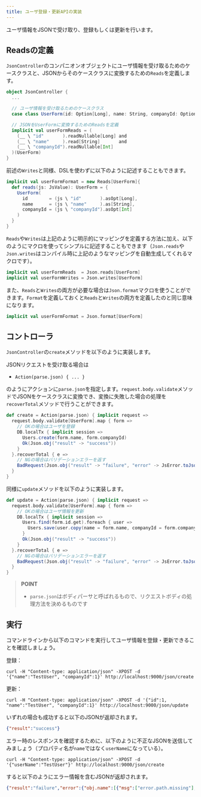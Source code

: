 ```yaml
---
title: ユーザ登録・更新APIの実装
---
```


ユーザ情報をJSONで受け取り、登録もしくは更新を行います。

## Readsの定義

`JsonController`のコンパニオンオブジェクトにユーザ情報を受け取るためのケースクラスと、JSONからそのケースクラスに変換するための`Reads`を定義します。

```scala
object JsonController {
  ...

  // ユーザ情報を受け取るためのケースクラス
  case class UserForm(id: Option[Long], name: String, companyId: Option[Int])

  // JSONをUserFormに変換するためのReadsを定義
  implicit val userFormReads = (
    (__ \ "id"       ).readNullable[Long] and
    (__ \ "name"     ).read[String]       and
    (__ \ "companyId").readNullable[Int]
  )(UserForm)
}
```

前述の`Writes`と同様、DSLを使わずに以下のように記述することもできます。

```scala
implicit val userFormFormat = new Reads[UserForm]{
  def reads(js: JsValue): UserForm = {
    UserForm(
      id        = (js \ "id"       ).asOpt[Long],
      name      = (js \ "name"     ).as[String],
      companyId = (js \ "companyId").asOpt[Int]
    )
  }
}
```

`Reads`や`Writes`は上記のように明示的にマッピングを定義する方法に加え、以下のようにマクロを使ってシンプルに記述することもできます（`Json.reads`や`Json.writes`はコンパイル時に上記のようなマッピングを自動生成してくれるマクロです）。

```scala
implicit val userFormReads  = Json.reads[UserForm]
implicit val userFormWrites = Json.writes[UserForm]
```

また、`Reads`と`Writes`の両方が必要な場合は`Json.format`マクロを使うことができます。`Format`を定義しておくと`Reads`と`Writes`の両方を定義したのと同じ意味になります。

```scala
implicit val userFormFormat = Json.format[UserForm]
```

## コントローラ

`JsonController`の`create`メソッドを以下のように実装します。

JSONリクエストを受け取る場合は

* `Action(parse.json) { ... }`

のようにアクションに`parse.json`を指定します。`request.body.validate`メソッドでJSONをケースクラスに変換でき、変換に失敗した場合の処理を`recoverTotal`メソッドで行うことができます。

```scala
def create = Action(parse.json) { implicit request =>
  request.body.validate[UserForm].map { form =>
    // OKの場合はユーザを登録
    DB.localTx { implicit session =>
      Users.create(form.name, form.companyId)
      Ok(Json.obj("result" -> "success"))
    }
  }.recoverTotal { e =>
    // NGの場合はバリデーションエラーを返す
    BadRequest(Json.obj("result" -> "failure", "error" -> JsError.toJson(e)))
  }
}
```

同様に`update`メソッドを以下のように実装します。

```scala
def update = Action(parse.json) { implicit request =>
  request.body.validate[UserForm].map { form =>
    // OKの場合はユーザ情報を更新
    DB.localTx { implicit session =>
      Users.find(form.id.get).foreach { user =>
        Users.save(user.copy(name = form.name, companyId = form.companyId))
      }
      Ok(Json.obj("result" -> "success"))
    }
  }.recoverTotal { e =>
    // NGの場合はバリデーションエラーを返す
    BadRequest(Json.obj("result" -> "failure", "error" -> JsError.toJson(e)))
  }
}
```

> **POINT**
>
> * `parse.json`はボディパーサと呼ばれるもので、リクエストボディの処理方法を決めるものです

## 実行

コマンドラインから以下のコマンドを実行してユーザ情報を登録・更新できることを確認しましょう。

登録：
```
curl -H "Content-type: application/json" -XPOST -d '{"name":"TestUser", "companyId":1}' http://localhost:9000/json/create
```

更新：
```
curl -H "Content-type: application/json" -XPOST -d '{"id":1, "name":"TestUser", "companyId":1}' http://localhost:9000/json/update
```

いずれの場合も成功すると以下のJSONが返却されます。

```json
{"result":"success"}
```

エラー時のレスポンスを確認するために、以下のように不正なJSONを送信してみましょう（プロパティ名が`name`ではなく`userName`になっている）。

```
curl -H "Content-type: application/json" -XPOST -d '{"userName":"TestUser"}' http://localhost:9000/json/create
```

すると以下のようにエラー情報を含むJSONが返却されます。

```json
{"result":"failure","error":{"obj.name":[{"msg":["error.path.missing"],"args":[]}]}}
```
